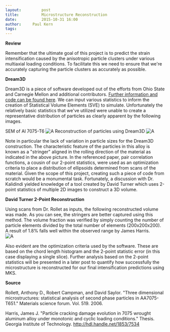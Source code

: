 ```yaml
---
layout:     	post
title:      	Microstructure Reconstruction
date:       	2015-10-31 16:00
author:     Paul Kern
tags:         
---
```

<!-- Start Writing Below in Markdown -->
**Review**

Remember that the ultimate goal of this project is to predict the strain intensification caused by the anisotropic particle clusters under various multiaxial loading conditions.
To facilitate this we need to ensure that we're accurately capturing the particle clusters as accurately as possible.

**Dream3D**

Dream3D is a piece of software developed out of the efforts from Ohio State and Carnegie Mellon and additional contributors. [Further information and code can be found here](http://dream3d.bluequartz.net).
We can input various statistics to inform the creation of Statistical Volume Elements (SVE) to simulate. Unfortunately the relatively basic statistics that we've utilized were unable to create a representative distribution of particles as clearly apparent by the following images.

SEM of Al 7075-T6
![A](/MIC-AL7075-PARTICLES/img/L-S.png)
Reconstruction of particles using Dream3D
![A](/MIC-AL7075-PARTICLES/img/Presentation_Images/Particles_D3D.png)

Note in particular the lack of variation in particle sizes for the Dream3D construction. The characteristic feature of the particles in this alloy is known as a "stringer" aligned in the rolling direction of the material as indicated in the above picture.
In the referenced paper, pair correlation functions, a cousin of our 2-point statistics, were used as an optimization criteria to place a distribution of ellipsoids determined from scans of the material. Given the scope of this project, creating such a piece of code from scratch would be a monumental task.
Fortunately, a discussion with Dr. Kalidindi yielded knowledge of a tool created by David Turner which uses 2-point statistics of multiple 2D images to construct a 3D volume.

**David Turner 2-Point Reconstruction**

Using scans from Dr. Rollet as inputs, the following reconstructed volume was made.
As you can see, the stringers are better captured using this method. The volume fraction was verified by simply counting the number of particle elements divided by the total number of elements (200x200x200).
A result of 1.8% falls well within the observed range by James Harris.  
![A](/MIC-AL7075-PARTICLES/img/3D_reconstruction.png)

Also evident are the optimization criteria used by the software. These are based on the chord length histogram and the 2-point statistic error (in this case displaying a single slice).
Further analysis based on the 2-point statistics will be presented in a later post to quantify how successfully the microstructure is reconstructed for our final intensification predictions using MKS.

**Source**

Rollett, Anthony D., Robert Campman, and David Saylor. "Three dimensional microstructures: statistical analysis of second phase particles in AA7075-T651." Materials science forum. Vol. 519. 2006.

Harris, James J. "Particle cracking damage evolution in 7075 wrought aluminum alloy under monotonic and cyclic loading conditions." Thesis. Georgia Institute of Technology. http://hdl.handle.net/1853/7534